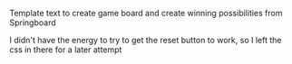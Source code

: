 Template text to create game board and create winning possibilities from Springboard 

I didn't have the energy to try to get the reset button to work, so I left the css in there for a later attempt 